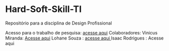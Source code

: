 # Hard-Soft-Skill-TI
Repositório para a disciplina de Design Profissional

Acesso para o trabalho de pesquisa: [acesse aqui](https://www.canva.com/pt_br/)
Colaboradores: Vinicus Miranda: [Acesse aqui](https://github.com/Vini01-dev)
Lohane Souza : [acesse aqui ](https://github.com/llohannealves)
Isaac Rodrigues : Acesse aqui
